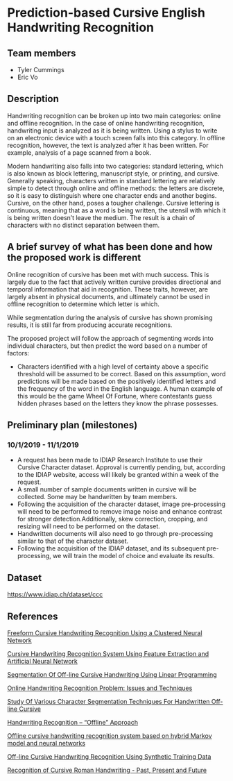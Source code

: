 # Prediction-based Cursive English Handwriting Recognition

## Team members

- Tyler Cummings
- Eric Vo

## Description

Handwriting recognition can be broken up into two main categories: online and offline recognition. In the case of online handwriting recognition, handwriting input is analyzed as it is being written. Using a stylus to write on an electronic device with a touch screen falls into this category. In offline recognition, however, the text is analyzed after it has been written. For example, analysis of a page scanned from a book. 

Modern handwriting also falls into two categories: standard lettering, which is also known as block lettering, manuscript style, or printing, and cursive. Generally speaking, characters written in standard lettering are relatively simple to detect through online and offline methods: the letters are discrete, so it is easy to distinguish where one character ends and another begins. Cursive, on the other hand, poses a tougher challenge. Cursive lettering is continuous, meaning that as a word is being written, the utensil with which it is being written doesn’t leave the medium. The result is a chain of characters with no distinct separation between them. 

## A brief survey of what has been done and how the proposed work is different

Online recognition of cursive has been met with much success. This is largely due to the fact that actively written cursive provides directional and temporal information that aid in recognition. These traits, however, are largely absent in physical documents, and ultimately cannot be used in offline recognition to determine which letter is which. 

While segmentation during the analysis of cursive has shown promising results, it is still far from producing accurate recognitions.

The proposed project will follow the approach of segmenting words into individual characters, but then predict the word based on a number of factors: 
- Characters identified with a high level of certainty above a specific threshold will be assumed to be correct. Based on this assumption, word predictions will be made based on the positively identified letters and the frequency of the word in the English language. A human example of this would be the game Wheel Of Fortune, where contestants guess hidden phrases based on the letters they know the phrase possesses.

## Preliminary plan (milestones)

### 10/1/2019 - 11/1/2019

- A request has been made to IDIAP Research Institute to use their Cursive Character dataset. Approval is currently pending, but, according to the IDIAP website, access will likely be granted within a week of the request.
- A small number of sample documents written in cursive will be collected. Some may be handwritten by team members. 
- Following the acquisition of the character dataset, image pre-processing will need to be performed to remove image noise and enhance contrast for stronger detection.Additionally, skew correction, cropping, and resizing will need to be performed on the dataset.
- Handwritten documents will also need to go through pre-processing similar to that of the character dataset.
- Following the acquisition of the IDIAP dataset, and its subsequent pre-processing, we will train the model of choice and evaluate its results. 

## Dataset

https://www.idiap.ch/dataset/ccc

## References

[Freeform Cursive Handwriting Recognition Using a Clustered Neural Network](https://digital.library.unt.edu/ark:/67531/metadc804845/#description-content-main)

[Cursive Handwriting Recognition System Using Feature Extraction and Artificial Neural Network](https://pdfs.semanticscholar.org/8292/26f8c745645802b7d76ef3587b1c389cc173.pdf)

[Segmentation Of Off-line Cursive Handwriting Using Linear Programming](https://www.sciencedirect.com/science/article/abs/pii/S0031320398000818)

[Online Handwriting Recognition Problem: Issues and Techniques](https://pdfs.semanticscholar.org/f957/3acd8405b5c594314491dedfbeb3bf40750f.pdf)

[Study Of Various Character Segmentation Techniques For Handwritten Off-line Cursive](https://www.semanticscholar.org/paper/STUDY-OF-VARIOUS-CHARACTER-SEGMENTATION-TECHNIQUES-Kaur-Baghla/183ed0b8d77773c22e1f5f455256427b654b2d09)

[Handwriting Recognition – “Offline” Approach](https://cs.stanford.edu/people/adityaj/HandwritingRecognition.pdf)

[Offline cursive handwriting recognition system based on hybrid Markov model and neural networks](https://www.semanticscholar.org/paper/Offline-cursive-handwriting-recognition-system-on-Tay-Khalid/8476059c0d810e252249feffc21c2ea55ee8ee43)

[Off-line Cursive Handwriting Recognition Using Synthetic Training Data](http://citeseerx.ist.psu.edu/viewdoc/download?doi=10.1.1.92.9920&rep=rep1&type=pdf)

[Recognition of Cursive Roman Handwriting - Past, Present and Future](http://citeseerx.ist.psu.edu/viewdoc/download?doi=10.1.1.1.1763&rep=rep1&type=pdf)



